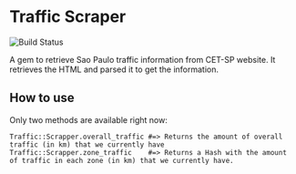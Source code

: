# Traffic Scraper #

![Build Status](https://secure.travis-ci.org/rodrigoflores/Traffic-Scraper.png)

A gem to retrieve Sao Paulo traffic information from CET-SP website. It retrieves the HTML and parsed it to get the information.

## How to use ##

Only two methods are available right now:

    Traffic::Scrapper.overall_traffic #=> Returns the amount of overall traffic (in km) that we currently have
    Traffic::Scrapper.zone_traffic    #=> Returns a Hash with the amount of traffic in each zone (in km) that we currently have.
